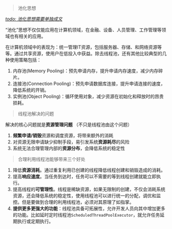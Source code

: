 > 池化思想

<u>*todo: 池化思想需要单独成文*</u>

“池化”思想不仅仅能应用在计算机领域，在金融、设备、人员管理、工作管理等领域也有相关的应用。

在计算机领域中的表现为：统一管理IT资源，包括服务器、存储、和网络资源等等。通过共享资源，使用户在低投入中获益。除去线程池，还有其他比较典型的几种使用策略包括：

1. 内存池(Memory Pooling)：预先申请内存，提升申请内存速度，减少内存碎片。
2. 连接池(Connection Pooling)：预先申请数据库连接，提升申请连接的速度，降低系统的开销。
3. 实例池(Object Pooling)：循环使用对象，减少资源在初始化和释放时的昂贵损耗。

> 线程池解决的问题

解决的核心问题就是**资源管理问题**  （不只是线程池由这个问题）

1. **频繁申请/销毁**资源和调度资源，将带来额外的消耗
2. 对资源无限申请缺少抑制手段，易引发系统**资源耗尽**的风险
3. 系统无法合理管理内部的**资源分布**，会降低系统的稳定性

> 合理利用线程池能够带来三个好处

1. 降低**资源消耗**。通过重复利用已创建的线程降低线程创建和销毁造成的消耗。
2. 提高**响应速度**。当任务到达时，任务可以不需要的等到线程创建就能立即执行。
3. 提高线程的**可管理性**。线程是稀缺资源，如果无限制的创建，不仅会消耗系统资源，还会降低系统的稳定性，使用线程池可以进行统一的分配，调优和监控。但是要做到合理的利用线程池，必须对其原理了如指掌。
4. **提供更多更强大的功能**：线程池具备可拓展性，允许开发人员向其中增加更多的功能。比如延时定时线程池`ScheduledThreadPoolExecutor`，就允许任务延期执行或定期执行。